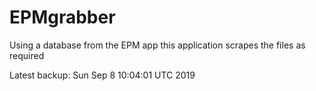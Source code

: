 # EPMgrabber
Using a database from the EPM app this application scrapes the files as required


Latest backup: Sun Sep 8 10:04:01 UTC 2019
